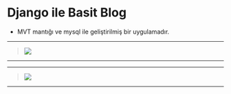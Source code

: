 # Django ile Basit Blog

-	MVT mantığı ve mysql ile geliştirilmiş bir uygulamadır.


---
> ![](https://i.hizliresim.com/bhxQCY.jpg)
---



---
> ![](https://i.hizliresim.com/ffKt1f.jpg)
---

